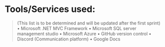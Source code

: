 # Tools/Services used: 
> (This list is to be determined and will be updated after the first sprint)
•	Microsoft .NET MVC Framework 
•	Microsoft SQL server management studio
•	Microsoft Azure
•	GitHub version control
•	Discord (Communication platform)
•	Google Docs


